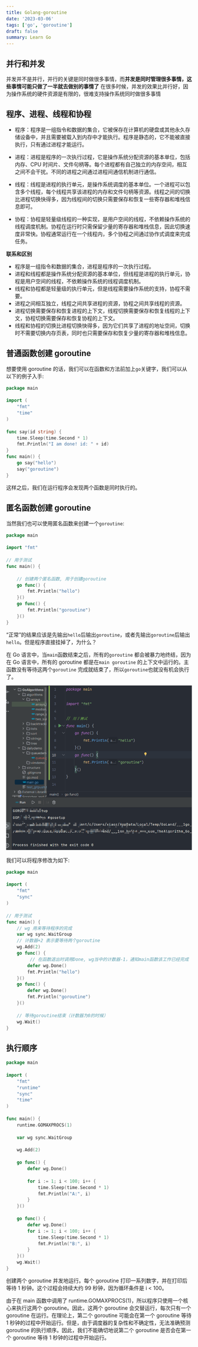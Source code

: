 ```yaml
---
title: Golang-goroutine
date: '2023-03-06'
tags: ['go', 'goroutine']
draft: false
summary: Learn Go
---
```


## 并行和并发

并发并不是并行，并行的关键是同时做很多事情，而**并发是同时管理很多事情，这些事情可能只做了一半就去做别的事情了**
在很多时候，并发的效果比并行好，因为操作系统的硬件资源是有限的，很难支持操作系统同时做很多事情

## 程序、进程、线程和协程

- 程序：程序是一组指令和数据的集合，它被保存在计算机的硬盘或其他永久存储设备中，并且需要被载入到内存中才能执行。程序是静态的，它不能被直接执行，只有通过进程才能运行。

- 进程：进程是程序的一次执行过程，它是操作系统分配资源的基本单位，包括内存、CPU 时间片、文件句柄等。每个进程都有自己独立的内存空间，相互之间不会干扰。不同的进程之间通过进程间通信机制进行通信。

- 线程：线程是进程的执行单元，是操作系统调度的基本单位。一个进程可以包含多个线程，每个线程共享该进程的内存和文件句柄等资源。线程之间的切换比进程切换快得多，因为线程间的切换只需要保存和恢复一些寄存器和堆栈信息即可。

- 协程：协程是轻量级线程的一种实现，是用户空间的线程，不依赖操作系统的线程调度机制。协程在运行时只需保留少量的寄存器和堆栈信息，因此切换速度非常快。协程通常运行在一个线程内，多个协程之间通过协作式调度来完成任务。

**联系和区别**

- 程序是一组指令和数据的集合，进程是程序的一次执行过程。
- 进程和线程都是操作系统分配资源的基本单位，但线程是进程的执行单元，协程是用户空间的线程，不依赖操作系统的线程调度机制。
- 线程和协程都是轻量级的执行单元，但是线程需要操作系统的支持，协程不需要。
- 进程之间相互独立，线程之间共享进程的资源，协程之间共享线程的资源。
- 进程切换需要保存和恢复进程的上下文，线程切换需要保存和恢复线程的上下文，协程切换需要保存和恢复协程的上下文。
- 线程和协程的切换比进程切换快得多，因为它们共享了进程的地址空间，切换时不需要切换内存页表，同时也只需要保存和恢复少量的寄存器和堆栈信息。

## 普通函数创建 goroutine

想要使用 goroutine 的话，我们可以在函数和方法前加上`go`关键字，我们可以从以下的例子入手:

```go
package main

import (
	"fmt"
	"time"
)

func say(id string) {
	time.Sleep(time.Second * 1)
	fmt.Println("I am done! id: " + id)
}
func main() {
	go say("hello")
	say("goroutine")
}

```

这样之后，我们在运行程序会发现两个函数是同时执行的。

## 匿名函数创建 goroutine

当然我们也可以使用匿名函数来创建一个`goroutine`:

```go
package main

import "fmt"

// 用于测试
func main() {

    // 创建两个匿名函数, 用于创建goroutine
	go func() {
		fmt.Println("hello")
	}()
	go func() {
		fmt.Println("goroutine")
	}()
}

```

“正常”的结果应该是先输出`hello`后输出`goroutine`，或者先输出`goroutine`后输出`hello`。但是程序直接挂掉了，为什么？

在 Go 语言中，当`main`函数结束之后，所有的`goroutine` 都会被暴力地终结，因为在 Go 语言中，所有的 goroutine 都是在`main goroutine` 的上下文中运行的。主函数没有等待这两个`goroutine` 完成就结束了，所以`goroutine`也就没有机会执行了。

![image-20230306192524659](https://raw.githubusercontent.com/XIAOZHUXUEJAVA/GraphBed/main/img/202303061925785.png)

我们可以将程序修改为如下:

```go
package main

import (
	"fmt"
	"sync"
)

// 用于测试
func main() {
    // wg 用来等待程序的完成
	var wg sync.WaitGroup
    // 计数器+2 表示要等待两个goroutine
	wg.Add(2)
	go func() {
         // 在函数退出时调用Done, wg当中的计数器-1，通知main函数该工作已经完成
		defer wg.Done()
		fmt.Println("hello")
	}()
	go func() {
		defer wg.Done()
		fmt.Println("goroutine")
	}()

    // 等待goroutine结束（计数器为0的时候）
	wg.Wait()
}

```

## 执行顺序

```go
package main

import (
	"fmt"
	"runtime"
	"sync"
	"time"
)

func main() {
	runtime.GOMAXPROCS(1)

	var wg sync.WaitGroup

	wg.Add(2)

	go func() {
		defer wg.Done()

		for i := 1; i < 100; i++ {
			time.Sleep(time.Second * 1)
			fmt.Println("A:", i)
		}
	}()

	go func() {
		defer wg.Done()
		for i := 1; i < 100; i++ {
			time.Sleep(time.Second * 1)
			fmt.Println("B:", i)
		}
	}()
	wg.Wait()
}
```

创建两个 goroutine 并发地运行。每个 goroutine 打印一系列数字，并在打印后等待 1 秒钟。这个过程会持续大约 99 秒钟，因为循环条件是 i < 100。

由于在 main 函数中调用了 runtime.GOMAXPROCS(1)，所以程序只使用一个核心来执行这两个 goroutine。因此，这两个 goroutine 会交替运行，每次只有一个 goroutine 在运行。在理论上，第二个 goroutine 可能会在第一个 goroutine 等待 1 秒钟的过程中开始运行。但是，由于调度器的复杂性和不确定性，无法准确预测 goroutine 的执行顺序。因此，我们不能确切地说第二个 goroutine 是否会在第一个 goroutine 等待 1 秒钟的过程中开始运行。
